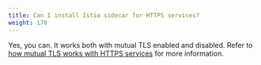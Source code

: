 ```yaml
---
title: Can I install Istio sidecar for HTTPS services?
weight: 170
---
```


Yes, you can. It works both with mutual TLS enabled and disabled. Refer to
[how mutual TLS works with HTTPS services](/docs/tasks/security/authentication/https-overlay/) for more information.
